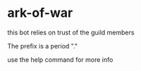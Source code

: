 # ark-of-war
this bot relies on trust of the guild members

The prefix is a period "."

use the help command for more info
